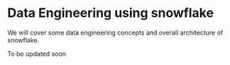 # Data Engineering using snowflake


We will cover some data engineering concepts and overall architecture of snowflake.

To be updated soon
